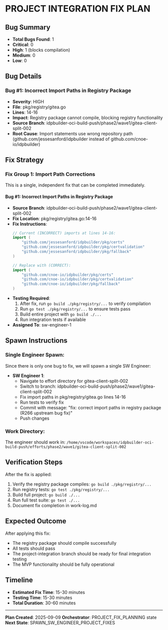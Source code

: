 # PROJECT INTEGRATION FIX PLAN

## Bug Summary
- **Total Bugs Found**: 1
- **Critical**: 0
- **High**: 1 (blocks compilation)
- **Medium**: 0
- **Low**: 0

## Bug Details

### Bug #1: Incorrect Import Paths in Registry Package
- **Severity**: HIGH
- **File**: pkg/registry/gitea.go
- **Lines**: 14-16
- **Impact**: Registry package cannot compile, blocking registry functionality
- **Source Branch**: idpbuilder-oci-build-push/phase2/wave1/gitea-client-split-002
- **Root Cause**: Import statements use wrong repository path (github.com/jessesanford/idpbuilder instead of github.com/cnoe-io/idpbuilder)

## Fix Strategy

### Fix Group 1: Import Path Corrections
This is a single, independent fix that can be completed immediately.

#### Bug #1: Incorrect Import Paths in Registry Package
- **Source Branch**: idpbuilder-oci-build-push/phase2/wave1/gitea-client-split-002
- **Fix Location**: pkg/registry/gitea.go:14-16
- **Fix Instructions**:
  ```go
  // Current (INCORRECT) imports at lines 14-16:
  import (
      "github.com/jessesanford/idpbuilder/pkg/certs"
      "github.com/jessesanford/idpbuilder/pkg/certvalidation"
      "github.com/jessesanford/idpbuilder/pkg/fallback"
  )
  
  // Replace with (CORRECT):
  import (
      "github.com/cnoe-io/idpbuilder/pkg/certs"
      "github.com/cnoe-io/idpbuilder/pkg/certvalidation"
      "github.com/cnoe-io/idpbuilder/pkg/fallback"
  )
  ```
- **Testing Required**:
  1. After fix, run `go build ./pkg/registry/...` to verify compilation
  2. Run `go test ./pkg/registry/...` to ensure tests pass
  3. Build entire project with `go build ./...`
  4. Run integration tests if available
- **Assigned To**: sw-engineer-1

## Spawn Instructions

### Single Engineer Spawn:
Since there is only one bug to fix, we will spawn a single SW Engineer:

- **SW Engineer 1**:
  - Navigate to effort directory for gitea-client-split-002
  - Switch to branch: idpbuilder-oci-build-push/phase2/wave1/gitea-client-split-002
  - Fix import paths in pkg/registry/gitea.go lines 14-16
  - Run tests to verify fix
  - Commit with message: "fix: correct import paths in registry package (R266 upstream bug fix)"
  - Push changes

### Work Directory:
The engineer should work in: `/home/vscode/workspaces/idpbuilder-oci-build-push/efforts/phase2/wave1/gitea-client-split-002`

## Verification Steps

After the fix is applied:
1. Verify the registry package compiles: `go build ./pkg/registry/...`
2. Run registry tests: `go test ./pkg/registry/...`
3. Build full project: `go build ./...`
4. Run full test suite: `go test ./...`
5. Document fix completion in work-log.md

## Expected Outcome

After applying this fix:
- The registry package should compile successfully
- All tests should pass
- The project-integration branch should be ready for final integration testing
- The MVP functionality should be fully operational

## Timeline

- **Estimated Fix Time**: 15-30 minutes
- **Testing Time**: 15-30 minutes
- **Total Duration**: 30-60 minutes

---
**Plan Created**: 2025-09-09
**Orchestrator**: PROJECT_FIX_PLANNING state
**Next State**: SPAWN_SW_ENGINEER_PROJECT_FIXES